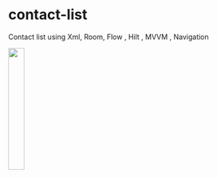 # contact-list

Contact list using Xml, Room, Flow , Hilt , MVVM , Navigation

<img src = "https://user-images.githubusercontent.com/81919513/234532545-762e8396-b336-4e8a-80b7-b26cc71bc20f.gif" width=25% height=25%>

